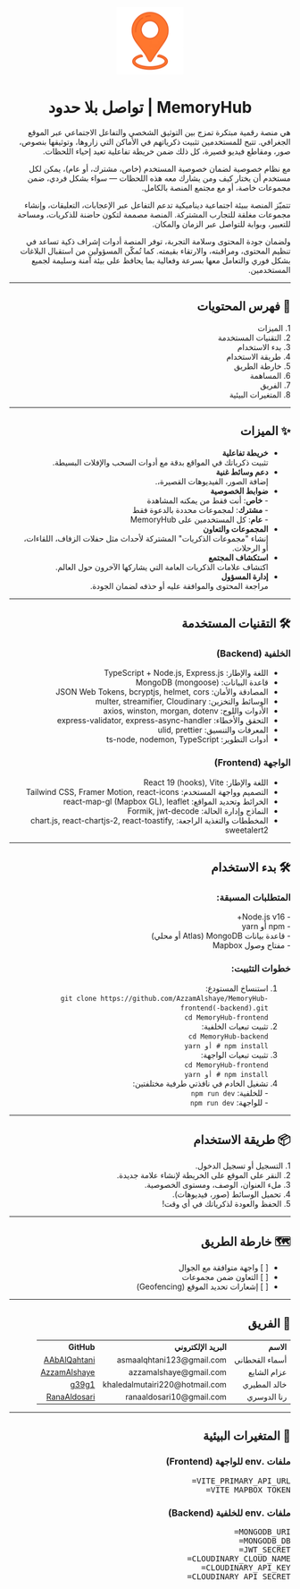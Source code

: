 <div dir="rtl">

<p align="center">
  <img src="/public/m-logo.webp" alt="MemoryHub Logo" width="120" />
</p>

<h1 align="center">MemoryHub | تواصل بلا حدود</h1>

<p align="right">
هي منصة رقمية مبتكرة تمزج بين التوثيق الشخصي والتفاعل الاجتماعي عبر الموقع الجغرافي. تتيح للمستخدمين تثبيت ذكرياتهم في الأماكن التي زاروها، وتوثيقها بنصوص، صور، ومقاطع فيديو قصيرة، كل ذلك ضمن خريطة تفاعلية تعيد إحياء اللحظات.

مع نظام خصوصية لضمان خصوصية المستخدم (خاص، مشترك، أو عام)، يمكن لكل مستخدم أن يختار كيف ومن يشارك معه هذه اللحظات — سواء بشكل فردي، ضمن مجموعات خاصة، أو مع مجتمع المنصة بالكامل.

تتميّز المنصة ببيئة اجتماعية ديناميكية تدعم التفاعل عبر الإعجابات، التعليقات، وإنشاء مجموعات مغلقة للتجارب المشتركة. المنصة مصممة لتكون حاضنة للذكريات، ومساحة للتعبير، وبوابة للتواصل عبر الزمان والمكان.

ولضمان جودة المحتوى وسلامة التجربة، توفر المنصة أدوات إشراف ذكية تساعد في تنظيم المحتوى، ومراقبته، والارتقاء بقيمته. كما تُمكّن المسؤولين من استقبال البلاغات بشكل فوري والتعامل معها بسرعة وفعالية بما يحافظ على بيئة آمنة وسليمة لجميع المستخدمين.
</p>

<hr>

<h2 align="right">🚀 فهرس المحتويات</h2>

<p align="right">
1. الميزات<br>
2. التقنيات المستخدمة<br>
3. بدء الاستخدام<br>
4. طريقة الاستخدام<br>
5. خارطة الطريق<br>
6. المساهمة<br>
7. الفريق<br>
8. المتغيرات البيئية
</p>

<hr>

<h2 align="right">✨ الميزات</h2>

<ul align="right">
  <li><strong>خريطة تفاعلية</strong><br>تثبيت ذكرياتك في المواقع بدقة مع أدوات السحب والإفلات البسيطة.</li>
  <li><strong>دعم وسائط غنية</strong><br>إضافة الصور، الفيديوهات القصيرة،.</li>
  <li><strong>ضوابط الخصوصية</strong><br>
    - <strong>خاص</strong>: أنت فقط من يمكنه المشاهدة<br>
    - <strong>مشترك</strong>: لمجموعات محددة بالدعوة فقط<br>
    - <strong>عام</strong>: كل المستخدمين على MemoryHub
  </li>
  <li><strong>المجموعات والتعاون</strong><br>إنشاء "مجموعات الذكريات" المشتركة لأحداث مثل حفلات الزفاف، اللقاءات، أو الرحلات.</li>
  <li><strong>استكشاف المجتمع</strong><br>اكتشاف علامات الذكريات العامة التي يشاركها الآخرون حول العالم.</li>
  <li><strong>إدارة المسؤول</strong><br>مراجعة المحتوى والموافقة عليه أو حذفه لضمان الجودة.</li>
</ul>

<hr>

<h2 align="right">🛠️ التقنيات المستخدمة</h2>

<h3 align="right">الخلفية (Backend)</h3>
<ul align="right">
  <li>اللغة والإطار: TypeScript + Node.js, Express.js</li>
  <li>قاعدة البيانات: MongoDB (mongoose)</li>
  <li>المصادقة والأمان: JSON Web Tokens, bcryptjs, helmet, cors</li>
  <li>الوسائط والتخزين: multer, streamifier, Cloudinary</li>
  <li>الأدوات واللوج: axios, winston, morgan, dotenv</li>
  <li>التحقق والأخطاء: express-validator, express-async-handler</li>
  <li>المعرفات والتنسيق: ulid, prettier</li>
  <li>أدوات التطوير: ts-node, nodemon, TypeScript</li>
</ul>

<h3 align="right">الواجهة (Frontend)</h3>
<ul align="right">
  <li>اللغة والإطار: React 19 (hooks), Vite</li>
  <li>التصميم وواجهة المستخدم: Tailwind CSS, Framer Motion, react-icons</li>
  <li>الخرائط وتحديد المواقع: react-map-gl (Mapbox GL), leaflet</li>
  <li>النماذج وإدارة الحالة: Formik, jwt-decode</li>
  <li>المخططات والتغذية الراجعة: chart.js, react-chartjs-2, react-toastify, sweetalert2</li>
</ul>

<hr>

<h2 align="right">🛠️ بدء الاستخدام</h2>

<h3 align="right">المتطلبات المسبقة:</h3>
<p align="right">
- Node.js v16+<br>
- npm أو yarn<br>
- قاعدة بيانات MongoDB (Atlas أو محلي)<br>
- مفتاح وصول Mapbox
</p>

<h3 align="right">خطوات التثبيت:</h3>
<ol align="right">
  <li>استنساخ المستودع:<br>
    <code>git clone https://github.com/AzzamAlshaye/MemoryHub-frontend(-backend).git<br>cd MemoryHub-frontend</code>
  </li>
  <li>تثبيت تبعيات الخلفية:<br>
    <code>cd MemoryHub-backend<br>npm install # أو yarn</code>
  </li>
  <li>تثبيت تبعيات الواجهة:<br>
    <code>cd MemoryHub-frontend<br>npm install # أو yarn</code>
  </li>
  <li>تشغيل الخادم في نافذتي طرفية مختلفتين:<br>
    - للخلفية: <code>npm run dev</code><br>
    - للواجهة: <code>npm run dev</code>
  </li>
</ol>

<hr>

<h2 align="right">📦 طريقة الاستخدام</h2>
<p align="right">
1. التسجيل أو تسجيل الدخول.<br>
2. النقر على الموقع على الخريطة لإنشاء علامة جديدة.<br>
3. ملء العنوان، الوصف، ومستوى الخصوصية.<br>
4. تحميل الوسائط (صور، فيديوهات).<br>
5. الحفظ والعودة لذكرياتك في أي وقت!
</p>

<hr>

<h2 align="right">🗺️ خارطة الطريق</h2>
<ul align="right">
  <li>[ ] واجهة متوافقة مع الجوال</li>
  <li>[ ] التعاون ضمن مجموعات</li>
  <li>[ ] إشعارات تحديد الموقع (Geofencing)</li>
</ul>

<hr>

<h2 align="right">👥 الفريق</h2>
<div align="right" style="width:100%; clear:both;">
<table>
  <tr>
    <th align="right">الاسم</th>
    <th align="right">البريد الإلكتروني</th>
    <th align="right">GitHub</th>
  </tr>
  <tr>
    <td align="right">أسماء القحطاني</td>
    <td align="right">asmaalqhtani123@gmail.com</td>
    <td align="right"><a href="https://github.com/AAbAlQahtani">AAbAlQahtani</a></td>
  </tr>
  <tr>
    <td align="right">عزام الشايع</td>
    <td align="right">azzamalshaye@gmail.com</td>
    <td align="right"><a href="https://github.com/AzzamAlshaye">AzzamAlshaye</a></td>
  </tr>
  <tr>
    <td align="right">خالد المطيري</td>
    <td align="right">khaledalmutairi220@hotmail.com</td>
    <td align="right"><a href="https://github.com/g39g1">g39g1</a></td>
  </tr>
  <tr>
    <td align="right">رنا الدوسري</td>
    <td align="right">ranaaldosari10@gmail.com</td>
    <td align="right"><a href="https://github.com/RanaAldosari">RanaAldosari</a></td>
  </tr>
</table>
</div>

<hr>


<h2 align="right">🔑 المتغيرات البيئية</h2>

<h3 align="right">ملفات .env للواجهة (Frontend)</h3>
<pre align="right">
VITE_PRIMARY_API_URL=
VITE_MAPBOX_TOKEN=
</pre>

<h3 align="right">ملفات .env للخلفية (Backend)</h3>
<pre align="right">
MONGODB_URI=
MONGODB_DB=
JWT_SECRET=
CLOUDINARY_CLOUD_NAME=
CLOUDINARY_API_KEY=
CLOUDINARY_API_SECRET=
</pre>

</div> 
